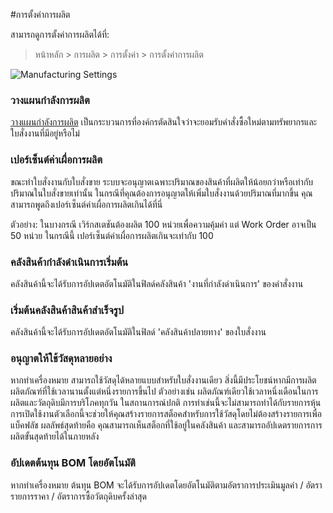 <!-- add-breadcrumbs -->
#การตั้งค่าการผลิต

สามารถดูการตั้งค่าการผลิตได้ที่:

> หน้าหลัก > การผลิต > การตั้งค่า > การตั้งค่าการผลิต
<img class="screenshot" alt="Manufacturing Settings" src="{{docs_base_url}}/assets/img/manufacturing/manufacturing-settings-1.png">

### วางแผนกำลังการผลิต
[วางแผนกำลังการผลิต](/docs/user/manual/th/manufacturing/capacity-planning) เป็นกระบวนการที่องค์กรตัดสินใจว่าจะยอมรับคำสั่งซื้อใหม่ตามทรัพยากรและใบสั่งงานที่มีอยู่หรือไม่

### เปอร์เซ็นต์ค่าเผื่อการผลิต

ขณะทำใบสั่งงานกับใบสั่งขาย ระบบจะอนุญาตเฉพาะปริมาณของสินค้าที่ผลิตให้น้อยกว่าหรือเท่ากับปริมาณในใบสั่งขายเท่านั้น ในกรณีที่คุณต้องการอนุญาตให้เพิ่มใบสั่งงานด้วยปริมาณที่มากขึ้น คุณสามารถพูดถึงเปอร์เซ็นต์ค่าเผื่อการผลิตเกินได้ที่นี่

ตัวอย่าง: ในบางกรณี เวิร์กสเตชันต้องผลิต 100 หน่วยเพื่อความคุ้มค่า แต่ Work Order อาจเป็น 50 หน่วย ในกรณีนี้ เปอร์เซ็นต์ค่าเผื่อการผลิตเกินจะเท่ากับ 100

### คลังสินค้ากำลังดำเนินการเริ่มต้น

คลังสินค้านี้จะได้รับการอัปเดตอัตโนมัติในฟิลด์คลังสินค้า 'งานที่กำลังดำเนินการ' ของคำสั่งงาน

### เริ่มต้นคลังสินค้าสินค้าสำเร็จรูป

คลังสินค้านี้จะได้รับการอัปเดตอัตโนมัติในฟิลด์ 'คลังสินค้าปลายทาง' ของใบสั่งงาน

### อนุญาตให้ใช้วัสดุหลายอย่าง
หากทำเครื่องหมาย สามารถใช้วัสดุได้หลายแบบสำหรับใบสั่งงานเดียว สิ่งนี้มีประโยชน์หากมีการผลิตผลิตภัณฑ์ที่ใช้เวลานานตั้งแต่หนึ่งรายการขึ้นไป ตัวอย่างเช่น ผลิตภัณฑ์เดียวใช้เวลาหนึ่งเดือนในการผลิตและวัตถุดิบมีการบริโภคทุกวัน ในสถานการณ์ปกติ การทำเช่นนี้จะไม่สามารถทำได้กับรายการหุ้น การเปิดใช้งานตัวเลือกนี้จะช่วยให้คุณสร้างรายการสต็อคสำหรับการใช้วัสดุโดยไม่ต้องสร้างรายการเพื่อแบ็คฟลัช ผลลัพธ์สุดท้ายคือ คุณสามารถเห็นสต็อกที่ใช้อยู่ในคลังสินค้า และสามารถอัปเดตรายการการผลิตขั้นสุดท้ายได้ในภายหลัง

### อัปเดตต้นทุน BOM โดยอัตโนมัติ
หากทำเครื่องหมาย ต้นทุน BOM จะได้รับการอัปเดตโดยอัตโนมัติตามอัตราการประเมินมูลค่า / อัตรารายการราคา / อัตราการซื้อวัตถุดิบครั้งล่าสุด
